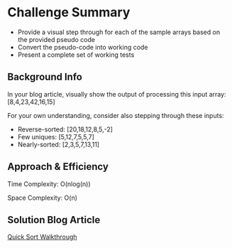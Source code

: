 # Challenge Summary

- Provide a visual step through for each of the sample arrays based on the provided pseudo code
- Convert the pseudo-code into working code
- Present a complete set of working tests

## Background Info

In your blog article, visually show the output of processing this input array: [8,4,23,42,16,15]

For your own understanding, consider also stepping through these inputs:

- Reverse-sorted: [20,18,12,8,5,-2]
- Few uniques: [5,12,7,5,5,7]
- Nearly-sorted: [2,3,5,7,13,11]

## Approach & Efficiency

Time Complexity: O(nlog(n))

Space Complexity: O(n)

## Solution Blog Article

[Quick Sort Walkthrough](https://joelmwatson.github.io/blogs/blog-06/)
